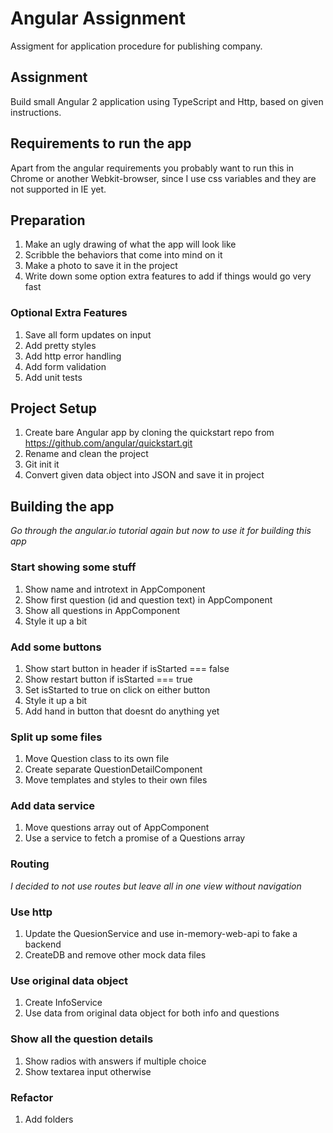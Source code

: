 # Angular Assignment
Assigment for application procedure for publishing company.

## Assignment
Build small Angular 2 application using TypeScript and Http, based on given instructions.

## Requirements to run the app
Apart from the angular requirements you probably want to run this in Chrome or another Webkit-browser, since I use css variables and they are not supported in IE yet.

## Preparation
1. Make an ugly drawing of what the app will look like
2. Scribble the behaviors that come into mind on it
3. Make a photo to save it in the project
4. Write down some option extra features to add if things would go very fast

### Optional Extra Features
1. Save all form updates on input
2. Add pretty styles
3. Add http error handling
4. Add form validation
5. Add unit tests

## Project Setup
1. Create bare Angular app by cloning the quickstart repo from https://github.com/angular/quickstart.git
2. Rename and clean the project
3. Git init it
4. Convert given data object into JSON and save it in project

## Building the app
*Go through the angular.io tutorial again but now to use it for building this app*

### Start showing some stuff
1. Show name and introtext in AppComponent
2. Show first question (id and question text) in AppComponent
3. Show all questions in AppComponent
4. Style it up a bit

### Add some buttons
1. Show start button in header if isStarted === false
2. Show restart button if isStarted === true
3. Set isStarted to true on click on either button
4. Style it up a bit
5. Add hand in button that doesnt do anything yet

### Split up some files
1. Move Question class to its own file
2. Create separate QuestionDetailComponent
3. Move templates and styles to their own files

### Add data service
1. Move questions array out of AppComponent
2. Use a service to fetch a promise of a Questions array

### Routing
*I decided to not use routes but leave all in one view without navigation*

### Use http
1. Update the QuesionService and use in-memory-web-api to fake a backend
2. CreateDB and remove other mock data files

### Use original data object
1. Create InfoService
2. Use data from original data object for both info and questions

### Show all the question details
1. Show radios with answers if multiple choice
2. Show textarea input otherwise

### Refactor
1. Add folders
